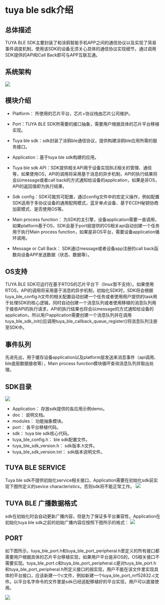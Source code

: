 # tuya ble sdk介绍

## 总体描述

TUYA BLE SDK主要封装了和涂鸦智能手机APP之间的通信协议以及实现了简易事件调度机制，使用该SDK的设备无须关心具体的通信协议实现细节，通过调用SDK提供的API和Call Back即可与APP互联互通。

## 系统架构

![](https://i.imgur.com/0Iu4AgI.png)

## 模块介绍

- Platform：
所使用的芯片平台，芯片+协议栈由芯片公司维护。

- Port：TUYA BLE SDK所需要的接口抽象，需要用户根据具体的芯片平台移植实现。

- Tuya ble sdk：sdk封装了涂鸦ble通信协议，提供构建涂鸦ble应用所需的服务接口。

- Application：基于tuya ble sdk构建的应用。

- Tuya ble sdk API：SDK提供相关API用于设备实现BLE相关的管理、通信等，如果使用OS，API的调用将采用基于消息的异步机制，API的执行结果将会以message或者call back的方式通知给设备的application，如果是非OS，API的返回值即为执行结果。

- Sdk config：SDK可裁剪可配置，通过config文件中的宏定义操作，例如配置SDK适用于多协议设备的通用配网模式，蓝牙单点设备、基于ECDH秘钥协商加密模式、是否使用OS等。

- Main process function：
为SDK的主引擎，设备application需要一直调用，如果platform基于OS，SDK会基于port层提供的OS相关api自动创建一个任务用于执行Main process function，如果是非OS平台，需要设备application循环调用。

- Message or Call Back：
SDK通过message或者设备app注册的call back函数向设备APP发送数据（状态、数据等）。

## OS支持

TUYA BLE SDK可运行在基于RTOS的芯片平台下（linux暂不支持）。如果使用RTOS，API的调用将采用基于消息的异步机制，初始化SDK时，SDK将会根据tuya\_ble\_config.h文件的相关配置自动创建一个任务或者使用用户提供的task用于处理SDK的核心逻辑，同时自动创建一个消息队列或者使用移植的消息队列用于接收API的执行请求，API的执行结果也将会以message的方式通知给设备的application，所以用户application需要创建一个消息队列并在调用tuya\_ble\_sdk\_init()后调用tuya\_ble\_callback\_queue\_register()将消息队列注册至SDK中。

## 事件队列

先进先出，用于缓存设备application以及platform层发送来消息事件（api调用、ble底层数据接收等），Main process function模块循环查询消息队列并取出处理。

## SDK目录

![](https://i.imgur.com/R1mt7Q9.png)

- Application：	存放sdk提供的各应用示例demo。
- doc：	说明文档。
- modules：	功能抽象模块。
- port：	各平台移植代码。
- sdk：	tuya ble sdk核心代码。
- tuya\_ble\_config.h：	ble sdk配置文件。
- tuya\_ble\_sdk\_version.h：	sdk版本.h文件。
- tuya\_ble\_sdk\_version.txt：	sdk版本说明文件。

## TUYA BLE SERVICE

Tuya ble sdk不提供初始化service相关接口，Application需要在初始化sdk前实现下图所定义的sevice characteristics，否则sdk将不能正常工作。
![](https://i.imgur.com/LLITQqU.png)


## TUYA BLE 广播数据格式

sdk在初始化时会自动更新广播内容，但是为了保证多平台兼容性，Application在初始化tuya ble sdk之前的初始广播内容应按照下图所示的格式：
![](https://i.imgur.com/srA7nIo.png)

## PORT

如下图所示，tuya\_ble\_port.h和tuya\_ble\_port\_peripheral.h里定义的所有接口都需要用户根据具体的芯片平台移植实现，如果用户平台是非OS的，OS相关接口不需要实现。tuya\_ble\_port.c和tuya\_ble\_port\_peripheral.c是对tuya\_ble\_port.h和tuya\_ble\_port\_peripheral.h所定义接口的弱实现，用户不能在该文件里实现具体的平台接口，应该新建一个c文件，例如新建一个tuya\_ble\_port\_nrf52832.c文件。以平台名字命令的文件里是sdk已经适配移植好的平台实现，用户可以直接使用。

![](https://i.imgur.com/uJZUfYY.png)

